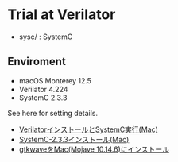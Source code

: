 # Trial at Verilator

- sysc/ : SystemC

## Enviroment

- macOS Monterey 12.5
- Verilator 4.224
- SystemC 2.3.3

See here for setting details.

- [VerilatorインストールとSystemC実行(Mac)](https://lsifrontend.hatenablog.com/entry/2022/08/17/145946)
- [SystemC-2.3.3インストール(Mac)](https://lsifrontend.hatenablog.com/entry/2022/08/15/164522)
- [gtkwaveをMac(Mojave 10.14.6)にインストール](https://lsifrontend.hatenablog.com/entry/2020/01/08/233156)


